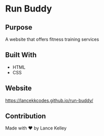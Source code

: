 # Run Buddy

## Purpose
A website that offers fitness training services

## Built With
* HTML
* CSS

## Website
https://lancekkcodes.github.io/run-buddy/

## Contribution
Made with ❤️ by Lance Kelley
